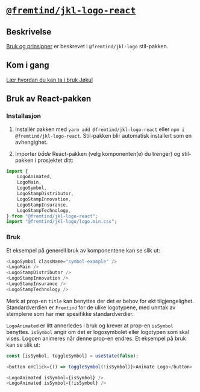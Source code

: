 # [`@fremtind/jkl-logo-react`](https://fremtind.github.io/jokul/logo-react/documentation/Logo/)

## Beskrivelse

[Bruk og prinsipper](https://fremtind.github.io/jokul/logo-react/documentation/Logo/) er beskrevet i `@fremtind/jkl-logo` stil-pakken.

## Kom i gang

[Lær hvordan du kan ta i bruk Jøkul](https://fremtind.github.io/jokul/developer/getting-started/)

## Bruk av React-pakken

### Installasjon

1. Installér pakken med `yarn add @fremtind/jkl-logo-react` eller `npm i @fremtind/jkl-logo-react`. Stil-pakken blir automatisk installert som en avhengighet.

2. Importer _både_ React-pakken (velg komponenten(e) du trenger) og stil-pakken i prosjektet ditt:

```js
import {
    LogoAnimated,
    LogoMain,
    LogoSymbol,
    LogoStampDistributor,
    LogoStampInnovation,
    LogoStampInsurance,
    LogoStampTechnology,
} from "@fremtind/jkl-logo-react";
import "@fremtind/jkl-logo/logo.min.css";
```

### Bruk

Et eksempel på generell bruk av komponentene kan se slik ut:

```js
<LogoSymbol className="symbol-example" />
<LogoMain />
<LogoStampDistributor />
<LogoStampInnovation />
<LogoStampInsurance />
<LogoStampTechnology />
```

Merk at prop-en `title` kan benyttes der det er behov for økt tilgjengelighet. Standardverdien er `Fremtind` for de ulike logotypene, med unntak av stemplene som har mer spesifikke standardverdier.

`LogoAnimated` er litt annerledes i bruk og krever at prop-en `isSymbol` benyttes. `isSymbol` angir om det er logosymbolet eller logotypen som skal vises. Logoen animeres når denne prop-en endres. Et eksempel på bruk kan se slik ut:

```js
const [isSymbol, toggleSymbol] = useState(false);

<button onClick={() => toggleSymbol(!isSymbol)}>Animate Logo</button>

<LogoAnimated isSymbol={isSymbol} />
<LogoAnimated isSymbol={!isSymbol} />
```
